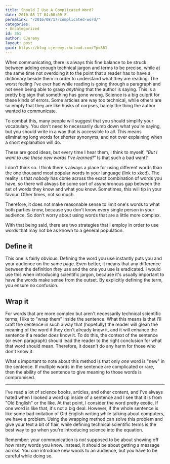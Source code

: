 ```yaml
---
title: Should I Use A Complicated Word?
date: 2016-08-17 04:00:00 Z
permalink: "/2016/08/17/complicated-word/"
categories:
- Uncategorized
id: 361
author: CJeremy
layout: post
guid: https://blog-cjeremy.rhcloud.com/?p=361
---
```


When communicating, there is always this fine balance to be struck between adding enough technical jargon and terms to be precise, while at the same time not overdoing it to the point that a reader has to have a dictionary beside them in order to understand what they are reading. The worst feeling I've ever had while reading is going through a paragraph and not even being able to grasp _anything_ that the author is saying. This is a pretty big sign that something has gone wrong. Science is a big culprit for these kinds of errors. Some articles are way too technical, while others are so empty that they are like husks of corpses, barely the thing the author wanted to communicate.

To combat this, many people will suggest that you should simplify your vocabulary. You don't need to necessarily dumb down what you're saying, but you should write in a way that is accessible to all. This means eliminating long words for shorter synonyms, and not over explaining when a short explanation will do.

These are good ideas, but every time I hear them, I think to myself, _"But I want to use these new words I've learned!"_ Is that such a bad want?

I don't think so. I think there's always a place for using different words than the one thousand most popular words in your language (link to xkcd). The reality is that _nobody_ has come across the exact combination of words you have, so there will always be some sort of asynchronous gap between the set of words they know and what you know. Sometimes, this will tip in your favour. Other times, not so much.

Therefore, it does not make reasonable sense to limit one's words to what both parties know, because you don't know every single person in your audience. So don't worry about using words that are a little more complex.

With that being said, there are two strategies that I employ in order to use words that may not be as known to a general population.

## Define it

This one is fairly obvious. Defining the word you use instantly puts you and your audience on the same page. Even better, it means that any difference between the definition _they_ use and the one you use is eradicated. I would use this when introducing scientific jargon, because it's usually important to have the words make sense from the outset. By explicitly defining the term, you ensure no confusion.

## Wrap it

For words that are more complex but aren't necessarily technical scientific terms, I like to "wrap them" inside the sentence. What this means is that I'll craft the sentence in such a way that (hopefully) the reader will glean the meaning of the word if they don't already know it, and it will enhance the sentence if a reader _does_ know it. To do this, the context of the sentence (or even paragraph) should lead the reader to the right conclusion for what that word should mean. Therefore, it doesn't do any harm for those who don't know it.

What's important to note about this method is that only _one_ word is "new" in the sentence. If multiple words in the sentence are complicated or rare, then the ability of the sentence to give meaning to those words is compromised.

* * *

I've read a lot of science books, articles, and other content, and I've always hated when I looked a word up inside of a sentence and I see that it is from "Old English" or the like. At that point, I consider the word pretty exotic. If one word is like that, it's not a big deal. However, if the whole sentence is like some bad imitation of Old English writing while talking about computers, we have a problem. Using the wrapping method can solve this problem and give your text a bit of flair, while defining technical scientific terms is the best way to go when you're introducing science into the equation.

Remember: your communication is _not_ supposed to be about showing off how many words you know. Instead, it should be about getting a message across. You _can_ introduce new words to an audience, but you have to be careful while doing so.